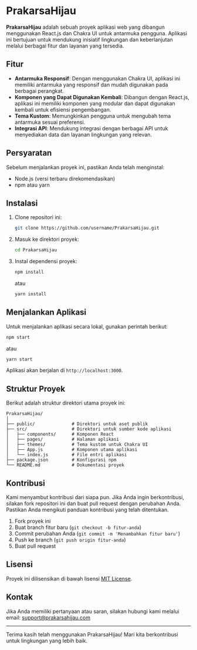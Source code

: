 # PrakarsaHijau

**PrakarsaHijau** adalah sebuah proyek aplikasi web yang dibangun menggunakan React.js dan Chakra UI untuk antarmuka pengguna. Aplikasi ini bertujuan untuk mendukung inisiatif lingkungan dan keberlanjutan melalui berbagai fitur dan layanan yang tersedia.

## Fitur

- **Antarmuka Responsif**: Dengan menggunakan Chakra UI, aplikasi ini memiliki antarmuka yang responsif dan mudah digunakan pada berbagai perangkat.
- **Komponen yang Dapat Digunakan Kembali**: Dibangun dengan React.js, aplikasi ini memiliki komponen yang modular dan dapat digunakan kembali untuk efisiensi pengembangan.
- **Tema Kustom**: Memungkinkan pengguna untuk mengubah tema antarmuka sesuai preferensi.
- **Integrasi API**: Mendukung integrasi dengan berbagai API untuk menyediakan data dan layanan lingkungan yang relevan.

## Persyaratan

Sebelum menjalankan proyek ini, pastikan Anda telah menginstal:

- Node.js (versi terbaru direkomendasikan)
- npm atau yarn

## Instalasi

1. Clone repositori ini:

    ```bash
    git clone https://github.com/username/PrakarsaHijau.git
    ```

2. Masuk ke direktori proyek:

    ```bash
    cd PrakarsaHijau
    ```

3. Instal dependensi proyek:

    ```bash
    npm install
    ```

    atau

    ```bash
    yarn install
    ```

## Menjalankan Aplikasi

Untuk menjalankan aplikasi secara lokal, gunakan perintah berikut:

```bash
npm start
```

atau

```bash
yarn start
```

Aplikasi akan berjalan di `http://localhost:3000`.

## Struktur Proyek

Berikut adalah struktur direktori utama proyek ini:

```
PrakarsaHijau/
│
├── public/              # Direktori untuk aset publik
├── src/                 # Direktori untuk sumber kode aplikasi
│   ├── components/      # Komponen React
│   ├── pages/           # Halaman aplikasi
│   ├── themes/          # Tema kustom untuk Chakra UI
│   ├── App.js           # Komponen utama aplikasi
│   └── index.js         # File entri aplikasi
├── package.json         # Konfigurasi npm
└── README.md            # Dokumentasi proyek
```

## Kontribusi

Kami menyambut kontribusi dari siapa pun. Jika Anda ingin berkontribusi, silakan fork repositori ini dan buat pull request dengan perubahan Anda. Pastikan Anda mengikuti panduan kontribusi yang telah ditentukan.

1. Fork proyek ini
2. Buat branch fitur baru (`git checkout -b fitur-anda`)
3. Commit perubahan Anda (`git commit -m 'Menambahkan fitur baru'`)
4. Push ke branch (`git push origin fitur-anda`)
5. Buat pull request

## Lisensi

Proyek ini dilisensikan di bawah lisensi [MIT License](LICENSE).

## Kontak

Jika Anda memiliki pertanyaan atau saran, silakan hubungi kami melalui email: support@prakarsahijau.com

---

Terima kasih telah menggunakan PrakarsaHijau! Mari kita berkontribusi untuk lingkungan yang lebih baik.
